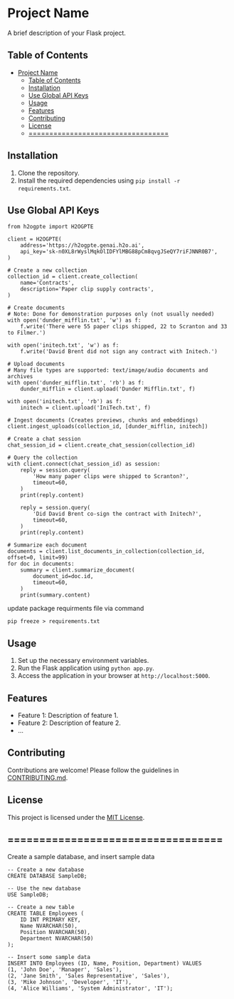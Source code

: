 # Project Name

A brief description of your Flask project.

## Table of Contents

- [Project Name](#project-name)
  - [Table of Contents](#table-of-contents)
  - [Installation](#installation)
  - [Use Global API Keys](#use-global-api-keys)
  - [Usage](#usage)
  - [Features](#features)
  - [Contributing](#contributing)
  - [License](#license)
  - [==================================](#)

## Installation

1. Clone the repository.
2. Install the required dependencies using `pip install -r requirements.txt`.


## Use Global API Keys
```
from h2ogpte import H2OGPTE

client = H2OGPTE(
    address='https://h2ogpte.genai.h2o.ai',
    api_key='sk-n0XL8rWyslMqkOlIDFYlMBG88pCm8qvgJSeQY7riFJNNR0B7',
)

# Create a new collection
collection_id = client.create_collection(
    name='Contracts',
    description='Paper clip supply contracts',
)

# Create documents
# Note: Done for demonstration purposes only (not usually needed)
with open('dunder_mifflin.txt', 'w') as f:
    f.write('There were 55 paper clips shipped, 22 to Scranton and 33 to Filmer.')
    
with open('initech.txt', 'w') as f:
    f.write('David Brent did not sign any contract with Initech.')
    
# Upload documents
# Many file types are supported: text/image/audio documents and archives
with open('dunder_mifflin.txt', 'rb') as f:
    dunder_mifflin = client.upload('Dunder Mifflin.txt', f)
    
with open('initech.txt', 'rb') as f:
    initech = client.upload('IniTech.txt', f)

# Ingest documents (Creates previews, chunks and embeddings)
client.ingest_uploads(collection_id, [dunder_mifflin, initech])

# Create a chat session
chat_session_id = client.create_chat_session(collection_id)

# Query the collection
with client.connect(chat_session_id) as session:
    reply = session.query(
        'How many paper clips were shipped to Scranton?',
        timeout=60,
    )
    print(reply.content)

    reply = session.query(
        'Did David Brent co-sign the contract with Initech?',
        timeout=60,
    )
    print(reply.content)

# Summarize each document
documents = client.list_documents_in_collection(collection_id, offset=0, limit=99)
for doc in documents:
    summary = client.summarize_document(
        document_id=doc.id,
        timeout=60,
    )
    print(summary.content)
```

update package requirments file via command
```
pip freeze > requirements.txt 
```


## Usage

1. Set up the necessary environment variables.
2. Run the Flask application using `python app.py`.
3. Access the application in your browser at `http://localhost:5000`.

## Features

- Feature 1: Description of feature 1.
- Feature 2: Description of feature 2.
- ...

## Contributing

Contributions are welcome! Please follow the guidelines in [CONTRIBUTING.md](CONTRIBUTING.md).

## License

This project is licensed under the [MIT License](LICENSE).



## ==================================


Create a sample database, and insert sample data 

```
-- Create a new database
CREATE DATABASE SampleDB;

-- Use the new database
USE SampleDB;

-- Create a new table
CREATE TABLE Employees (
    ID INT PRIMARY KEY,
    Name NVARCHAR(50),
    Position NVARCHAR(50),
    Department NVARCHAR(50)
);

-- Insert some sample data
INSERT INTO Employees (ID, Name, Position, Department) VALUES
(1, 'John Doe', 'Manager', 'Sales'),
(2, 'Jane Smith', 'Sales Representative', 'Sales'),
(3, 'Mike Johnson', 'Developer', 'IT'),
(4, 'Alice Williams', 'System Administrator', 'IT');
```
